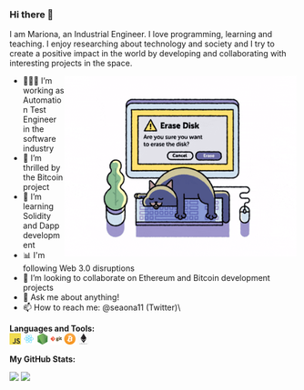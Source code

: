 ### Hi there 👋
I am Mariona, an Industrial Engineer. I love programming, learning and teaching. I enjoy researching about technology and society and I try to create a positive impact in the world by developing and collaborating with interesting projects in the space.


<img align="right" alt="GIF" src="https://github.com/seaona/seaona/blob/main/cat-github.gif?raw=true" width="408" height="318" />


- 👨🏻‍💻 I’m working as Automation Test Engineer in the software industry
- 🚀 I’m thrilled by the Bitcoin project
- 🌱 I’m learning Solidity and Dapp development
- 📊 I'm following Web 3.0 disruptions
- 👯 I’m looking to collaborate on Ethereum and Bitcoin development projects
- 💬 Ask me about anything! 
- 📫 How to reach me: @seaona11 (Twitter)\


**Languages and Tools:**  
<code><img height="20" src="https://raw.githubusercontent.com/github/explore/80688e429a7d4ef2fca1e82350fe8e3517d3494d/topics/javascript/javascript.png"></code>
<code><img height="20" src="https://raw.githubusercontent.com/github/explore/80688e429a7d4ef2fca1e82350fe8e3517d3494d/topics/react/react.png"></code>
<code><img height="20" src="https://raw.githubusercontent.com/github/explore/80688e429a7d4ef2fca1e82350fe8e3517d3494d/topics/nodejs/nodejs.png"></code>
<code><img height="20" src="https://raw.githubusercontent.com/github/explore/80688e429a7d4ef2fca1e82350fe8e3517d3494d/topics/git/git.png"></code>
<code><img height="20" src="https://raw.githubusercontent.com/github/explore/80688e429a7d4ef2fca1e82350fe8e3517d3494d/topics/bitcoin/bitcoin.png"></code>
<code><img height="20" src="https://raw.githubusercontent.com/github/explore/80688e429a7d4ef2fca1e82350fe8e3517d3494d/topics/ethereum/ethereum.png"></code>

**My GitHub Stats:**
<p>
  <img height="180em" src="https://github-readme-stats.vercel.app/api?username=seaona&show_icons=true&hide_border=true&&count_private=true&include_all_commits=true" />
  <img height="180em" src="https://github-readme-stats.vercel.app/api/top-langs/?username=seaona&show_icons=true&hide_border=true&layout=compact&langs_count=8"/>
</p>
